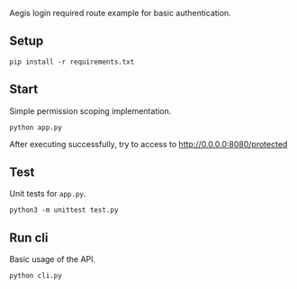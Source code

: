 Aegis login required route example for basic authentication.

Setup
------
`pip install -r requirements.txt`


Start
-------
Simple permission scoping implementation.

`python app.py`

After executing successfully, try to access to http://0.0.0.0:8080/protected 


Test
-------
Unit tests for `app.py`.

`python3 -m unittest test.py`


Run cli
-------
Basic usage of the API.

`python cli.py`
